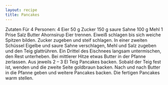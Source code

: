 ```yaml
---
layout: recipe
title: Pancakes
---
```


Zutaten
Für 4 Personen:
4 Eier
50 g Zucker
150 g saure Sahne
100 g Mehl
1 Prise Salz
Butter
Ahornsirup
Eier trennen. Eiweiß schlagen bis sich weiche Spitzen bilden. Zucker zugeben und steif schlagen.
In einer zweiten Schüssel Eigelbe und saure Sahne verschlagen, Mehl und Salz zugeben und den Teig glattrühren.
Ein Drittel des Eischnees langsam untermischen, den Rest unterheben.
Bei mittlerer Hitze etwas Butter in der Pfanne zerlassen. Aus jeweils 2 – 3 El Teig Pancakes backen. Sobald der Teig fest ist, wenden und die zweite Seite goldbraun backen. Nach und nach Butter in die Pfanne geben und weitere Pancakes backen. Die fertigen Pancakes warm stellen.
